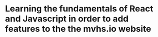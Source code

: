 # Learning the fundamentals of React and Javascript in order to add features to the the mvhs.io website

